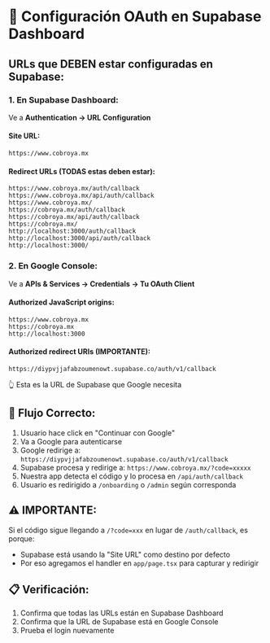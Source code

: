 # 🔧 Configuración OAuth en Supabase Dashboard

## URLs que DEBEN estar configuradas en Supabase:

### 1. En Supabase Dashboard:
Ve a **Authentication → URL Configuration**

#### Site URL:
```
https://www.cobroya.mx
```

#### Redirect URLs (TODAS estas deben estar):
```
https://www.cobroya.mx/auth/callback
https://www.cobroya.mx/api/auth/callback
https://www.cobroya.mx/
https://cobroya.mx/auth/callback
https://cobroya.mx/api/auth/callback
https://cobroya.mx/
http://localhost:3000/auth/callback
http://localhost:3000/api/auth/callback
http://localhost:3000/
```

### 2. En Google Console:
Ve a **APIs & Services → Credentials → Tu OAuth Client**

#### Authorized JavaScript origins:
```
https://www.cobroya.mx
https://cobroya.mx
http://localhost:3000
```

#### Authorized redirect URIs (IMPORTANTE):
```
https://diypvjjafabzoumenowt.supabase.co/auth/v1/callback
```
👆 Esta es la URL de Supabase que Google necesita

## 🎯 Flujo Correcto:

1. Usuario hace click en "Continuar con Google"
2. Va a Google para autenticarse
3. Google redirige a: `https://diypvjjafabzoumenowt.supabase.co/auth/v1/callback`
4. Supabase procesa y redirige a: `https://www.cobroya.mx/?code=xxxxx` 
5. Nuestra app detecta el código y lo procesa en `/api/auth/callback`
6. Usuario es redirigido a `/onboarding` o `/admin` según corresponda

## ⚠️ IMPORTANTE:

Si el código sigue llegando a `/?code=xxx` en lugar de `/auth/callback`, es porque:
- Supabase está usando la "Site URL" como destino por defecto
- Por eso agregamos el handler en `app/page.tsx` para capturar y redirigir

## 📋 Verificación:

1. Confirma que todas las URLs están en Supabase Dashboard
2. Confirma que la URL de Supabase está en Google Console
3. Prueba el login nuevamente